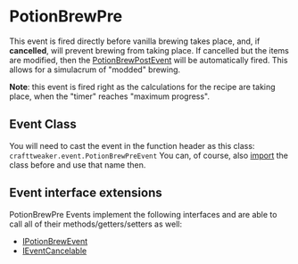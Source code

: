 # PotionBrewPre

This event is fired directly before vanilla brewing takes place, and, if **cancelled**, will prevent brewing from taking place. If cancelled but the items are modified, then the [PotionBrewPostEvent](/Vanilla/Events/Events/PotionBrewPost/) will be automatically fired. This allows for a simulacrum of "modded" brewing.

**Note**: this event is fired right as the calculations for the recipe are taking place, when the "timer" reaches "maximum progress".

## Event Class
You will need to cast the event in the function header as this class:  
`crafttweaker.event.PotionBrewPreEvent` You can, of course, also [import](/AdvancedFunctions/Import/) the class before and use that name then.

## Event interface extensions
PotionBrewPre Events implement the following interfaces and are able to call all of their methods/getters/setters as well:

- [IPotionBrewEvent](/Vanilla/Events/Events/IPotionBrewEvent/)
- [IEventCancelable](/Vanilla/Events/Events/IEventCancelable/)
